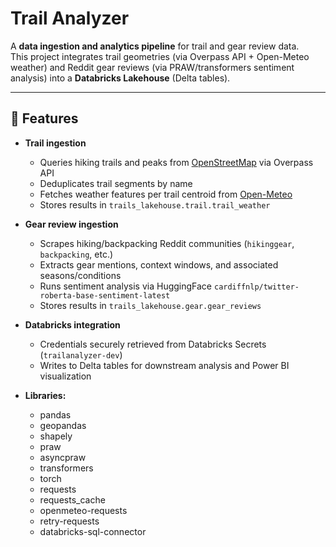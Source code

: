 # Trail Analyzer

A **data ingestion and analytics pipeline** for trail and gear review data.  
This project integrates trail geometries (via Overpass API + Open-Meteo weather) and Reddit gear reviews (via PRAW/transformers sentiment analysis) into a **Databricks Lakehouse** (Delta tables).

---

## 📌 Features

- **Trail ingestion**  
  - Queries hiking trails and peaks from [OpenStreetMap](https://www.openstreetmap.org/) via Overpass API  
  - Deduplicates trail segments by name  
  - Fetches weather features per trail centroid from [Open-Meteo](https://open-meteo.com/)  
  - Stores results in `trails_lakehouse.trail.trail_weather`

- **Gear review ingestion**  
  - Scrapes hiking/backpacking Reddit communities (`hikinggear`, `backpacking`, etc.)  
  - Extracts gear mentions, context windows, and associated seasons/conditions  
  - Runs sentiment analysis via HuggingFace `cardiffnlp/twitter-roberta-base-sentiment-latest`  
  - Stores results in `trails_lakehouse.gear.gear_reviews`

- **Databricks integration**  
  - Credentials securely retrieved from Databricks Secrets (`trailanalyzer-dev`)  
  - Writes to Delta tables for downstream analysis and Power BI visualization

  
- **Libraries:**
    - pandas
    - geopandas
    - shapely
    - praw
    - asyncpraw
    - transformers
    - torch
    - requests
    - requests_cache
    - openmeteo-requests
    - retry-requests
    - databricks-sql-connector
